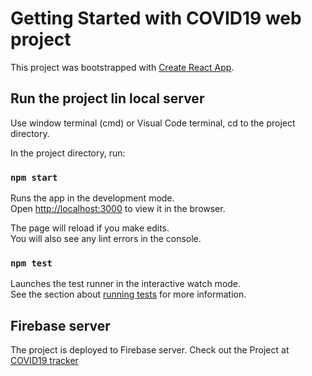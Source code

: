 # Getting Started with COVID19 web project

This project was bootstrapped with [Create React App](https://github.com/facebook/create-react-app).

## Run the project lin local server

Use window terminal (cmd) or Visual Code terminal, cd to the project directory.

In the project directory, run:

### `npm start`

Runs the app in the development mode.\
Open [http://localhost:3000](http://localhost:3000) to view it in the browser.

The page will reload if you make edits.\
You will also see any lint errors in the console.

### `npm test`

Launches the test runner in the interactive watch mode.\
See the section about [running tests](https://facebook.github.io/create-react-app/docs/running-tests) for more information.

## Firebase server

The project is deployed to Firebase server.
Check out the Project at [COVID19 tracker](https://cpsc349-covid19-project-hn.web.app/) 


